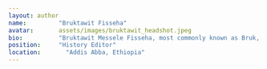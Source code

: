 ```yaml
---
layout: author
name:         "Bruktawit Fisseha"
avatar:       assets/images/bruktawit_headshot.jpeg
bio:          "Bruktawit Messele Fisseha, most commonly known as Bruk, is the history editor of We Need to Talk. She's a seventeen year old from Addis Ababa, Ethiopia who enjoys writing, and has had experience with creative writing on several social media platforms before."
position:     "History Editor"
location:       "Addis Abba, Ethiopia"
---
```

  